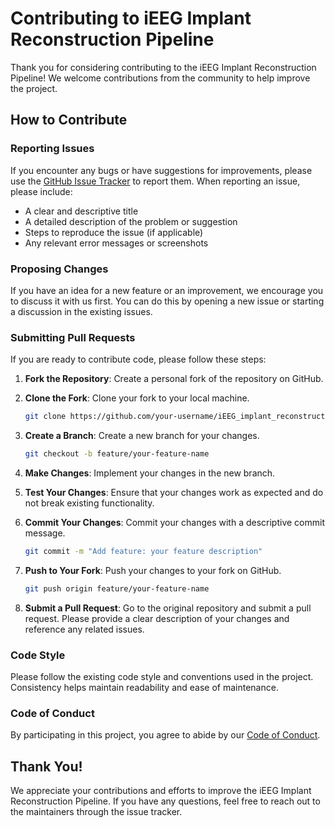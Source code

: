# Contributing to iEEG Implant Reconstruction Pipeline

Thank you for considering contributing to the iEEG Implant Reconstruction Pipeline! We welcome contributions from the community to help improve the project.

## How to Contribute

### Reporting Issues

If you encounter any bugs or have suggestions for improvements, please use the [GitHub Issue Tracker](https://github.com/username/iEEG_implant_reconstruction/issues) to report them. When reporting an issue, please include:

- A clear and descriptive title
- A detailed description of the problem or suggestion
- Steps to reproduce the issue (if applicable)
- Any relevant error messages or screenshots

### Proposing Changes

If you have an idea for a new feature or an improvement, we encourage you to discuss it with us first. You can do this by opening a new issue or starting a discussion in the existing issues.

### Submitting Pull Requests

If you are ready to contribute code, please follow these steps:

1. **Fork the Repository**: Create a personal fork of the repository on GitHub.

2. **Clone the Fork**: Clone your fork to your local machine.

   ```bash
   git clone https://github.com/your-username/iEEG_implant_reconstruction.git
   ```

3. **Create a Branch**: Create a new branch for your changes.

   ```bash
   git checkout -b feature/your-feature-name
   ```

4. **Make Changes**: Implement your changes in the new branch.

5. **Test Your Changes**: Ensure that your changes work as expected and do not break existing functionality.

6. **Commit Your Changes**: Commit your changes with a descriptive commit message.

   ```bash
   git commit -m "Add feature: your feature description"
   ```

7. **Push to Your Fork**: Push your changes to your fork on GitHub.

   ```bash
   git push origin feature/your-feature-name
   ```

8. **Submit a Pull Request**: Go to the original repository and submit a pull request. Please provide a clear description of your changes and reference any related issues.

### Code Style

Please follow the existing code style and conventions used in the project. Consistency helps maintain readability and ease of maintenance.

### Code of Conduct

By participating in this project, you agree to abide by our [Code of Conduct](CODE_OF_CONDUCT.md).

## Thank You!

We appreciate your contributions and efforts to improve the iEEG Implant Reconstruction Pipeline. If you have any questions, feel free to reach out to the maintainers through the issue tracker.

